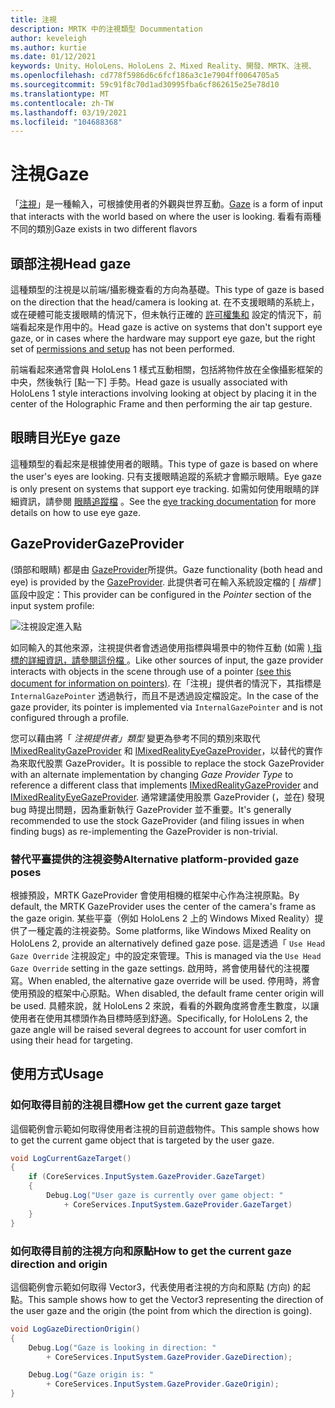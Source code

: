 ```yaml
---
title: 注視
description: MRTK 中的注視類型 Docummentation
author: keveleigh
ms.author: kurtie
ms.date: 01/12/2021
keywords: Unity、HoloLens、HoloLens 2、Mixed Reality、開發、MRTK、注視、
ms.openlocfilehash: cd778f5986d6c6fcf186a3c1e7904ff0064705a5
ms.sourcegitcommit: 59c91f8c70d1ad30995fba6cf862615e25e78d10
ms.translationtype: MT
ms.contentlocale: zh-TW
ms.lasthandoff: 03/19/2021
ms.locfileid: "104688368"
---
```

# <a name="gaze"></a><span data-ttu-id="2cb42-104">注視</span><span class="sxs-lookup"><span data-stu-id="2cb42-104">Gaze</span></span>

<span data-ttu-id="2cb42-105">「[注視](https://docs.microsoft.com/windows/mixed-reality/gaze)」是一種輸入，可根據使用者的外觀與世界互動。</span><span class="sxs-lookup"><span data-stu-id="2cb42-105">[Gaze](https://docs.microsoft.com/windows/mixed-reality/gaze) is a form of input that interacts with the world based on where the user is looking.</span></span> <span data-ttu-id="2cb42-106">看看有兩種不同的類別</span><span class="sxs-lookup"><span data-stu-id="2cb42-106">Gaze exists in two different flavors</span></span>

## <a name="head-gaze"></a><span data-ttu-id="2cb42-107">頭部注視</span><span class="sxs-lookup"><span data-stu-id="2cb42-107">Head gaze</span></span>

<span data-ttu-id="2cb42-108">這種類型的注視是以前端/攝影機查看的方向為基礎。</span><span class="sxs-lookup"><span data-stu-id="2cb42-108">This type of gaze is based on the direction that the head/camera is looking at.</span></span> <span data-ttu-id="2cb42-109">在不支援眼睛的系統上，或在硬體可能支援眼睛的情況下，但未執行正確的 [許可權集和](eye-tracking/eye-tracking-basic-setup.md#eye-tracking-requirements-checklist) 設定的情況下，前端看起來是作用中的。</span><span class="sxs-lookup"><span data-stu-id="2cb42-109">Head gaze is active on systems that don't support eye gaze, or in cases where the hardware may support eye gaze, but the right set of [permissions and setup](eye-tracking/eye-tracking-basic-setup.md#eye-tracking-requirements-checklist) has not been performed.</span></span>

<span data-ttu-id="2cb42-110">前端看起來通常會與 HoloLens 1 樣式互動相關，包括將物件放在全像攝影框架的中央，然後執行 [點一下] 手勢。</span><span class="sxs-lookup"><span data-stu-id="2cb42-110">Head gaze is usually associated with HoloLens 1 style interactions involving looking at object by placing it in the center of the Holographic Frame and then performing the air tap gesture.</span></span>

## <a name="eye-gaze"></a><span data-ttu-id="2cb42-111">眼睛目光</span><span class="sxs-lookup"><span data-stu-id="2cb42-111">Eye gaze</span></span>

<span data-ttu-id="2cb42-112">這種類型的看起來是根據使用者的眼睛。</span><span class="sxs-lookup"><span data-stu-id="2cb42-112">This type of gaze is based on where the user's eyes are looking.</span></span> <span data-ttu-id="2cb42-113">只有支援眼睛追蹤的系統才會顯示眼睛。</span><span class="sxs-lookup"><span data-stu-id="2cb42-113">Eye gaze is only present on systems that support eye tracking.</span></span> <span data-ttu-id="2cb42-114">如需如何使用眼睛的詳細資訊，請參閱 [眼睛追蹤檔](eye-tracking/eye-tracking-main.md) 。</span><span class="sxs-lookup"><span data-stu-id="2cb42-114">See the [eye tracking documentation](eye-tracking/eye-tracking-main.md) for more details on how to use eye gaze.</span></span>

## <a name="gazeprovider"></a><span data-ttu-id="2cb42-115">GazeProvider</span><span class="sxs-lookup"><span data-stu-id="2cb42-115">GazeProvider</span></span>

<span data-ttu-id="2cb42-116"> (頭部和眼睛) 都是由 [GazeProvider](xref:Microsoft.MixedReality.Toolkit.Input.GazeProvider)所提供。</span><span class="sxs-lookup"><span data-stu-id="2cb42-116">Gaze functionality (both head and eye) is provided by the [GazeProvider](xref:Microsoft.MixedReality.Toolkit.Input.GazeProvider).</span></span> <span data-ttu-id="2cb42-117">此提供者可在輸入系統設定檔的 [ *指標* ] 區段中設定：</span><span class="sxs-lookup"><span data-stu-id="2cb42-117">This provider can be configured in the *Pointer* section of the input system profile:</span></span>

![注視設定進入點](../images/input/GazeConfigurationEntrypoint.png)

<span data-ttu-id="2cb42-119">如同輸入的其他來源，注視提供者會透過使用指標與場景中的物件互動 (如需 [) 指標的詳細資訊，請參閱這份檔 ](../../architecture/controllers-pointers-and-focus.md)。</span><span class="sxs-lookup"><span data-stu-id="2cb42-119">Like other sources of input, the gaze provider interacts with objects in the scene through use of a pointer [(see this document for information on pointers)](../../architecture/controllers-pointers-and-focus.md).</span></span>
<span data-ttu-id="2cb42-120">在「注視」提供者的情況下，其指標是 `InternalGazePointer` 透過執行，而且不是透過設定檔設定。</span><span class="sxs-lookup"><span data-stu-id="2cb42-120">In the case of the gaze provider, its pointer is implemented via `InternalGazePointer` and is not configured through a profile.</span></span>

<span data-ttu-id="2cb42-121">您可以藉由將「 *注視提供者」類型* 變更為參考不同的類別來取代 [IMixedRealityGazeProvider](xref:Microsoft.MixedReality.Toolkit.Input.IMixedRealityGazeProvider) 和 [IMixedRealityEyeGazeProvider](xref:Microsoft.MixedReality.Toolkit.Input.IMixedRealityEyeGazeProvider)，以替代的實作為來取代股票 GazeProvider。</span><span class="sxs-lookup"><span data-stu-id="2cb42-121">It is possible to replace the stock GazeProvider with an alternate implementation by changing *Gaze Provider Type* to reference a different class that implements [IMixedRealityGazeProvider](xref:Microsoft.MixedReality.Toolkit.Input.IMixedRealityGazeProvider) and [IMixedRealityEyeGazeProvider](xref:Microsoft.MixedReality.Toolkit.Input.IMixedRealityEyeGazeProvider).</span></span>
<span data-ttu-id="2cb42-122">通常建議使用股票 GazeProvider (，並在) 發現 bug 時提出問題，因為重新執行 GazeProvider 並不重要。</span><span class="sxs-lookup"><span data-stu-id="2cb42-122">It's generally recommended to use the stock GazeProvider (and filing issues in when finding bugs) as re-implementing the GazeProvider is non-trivial.</span></span>

### <a name="alternative-platform-provided-gaze-poses"></a><span data-ttu-id="2cb42-123">替代平臺提供的注視姿勢</span><span class="sxs-lookup"><span data-stu-id="2cb42-123">Alternative platform-provided gaze poses</span></span>

<span data-ttu-id="2cb42-124">根據預設，MRTK GazeProvider 會使用相機的框架中心作為注視原點。</span><span class="sxs-lookup"><span data-stu-id="2cb42-124">By default, the MRTK GazeProvider uses the center of the camera's frame as the gaze origin.</span></span> <span data-ttu-id="2cb42-125">某些平臺（例如 HoloLens 2 上的 Windows Mixed Reality）提供了一種定義的注視姿勢。</span><span class="sxs-lookup"><span data-stu-id="2cb42-125">Some platforms, like Windows Mixed Reality on HoloLens 2, provide an alternatively defined gaze pose.</span></span> <span data-ttu-id="2cb42-126">這是透過「 `Use Head Gaze Override` 注視設定」中的設定來管理。</span><span class="sxs-lookup"><span data-stu-id="2cb42-126">This is managed via the `Use Head Gaze Override` setting in the gaze settings.</span></span> <span data-ttu-id="2cb42-127">啟用時，將會使用替代的注視覆寫。</span><span class="sxs-lookup"><span data-stu-id="2cb42-127">When enabled, the alternative gaze override will be used.</span></span> <span data-ttu-id="2cb42-128">停用時，將會使用預設的框架中心原點。</span><span class="sxs-lookup"><span data-stu-id="2cb42-128">When disabled, the default frame center origin will be used.</span></span> <span data-ttu-id="2cb42-129">具體來說，就 HoloLens 2 來說，看看的外觀角度將會產生數度，以讓使用者在使用其標頭作為目標時感到舒適。</span><span class="sxs-lookup"><span data-stu-id="2cb42-129">Specifically, for HoloLens 2, the gaze angle will be raised several degrees to account for user comfort in using their head for targeting.</span></span>

## <a name="usage"></a><span data-ttu-id="2cb42-130">使用方式</span><span class="sxs-lookup"><span data-stu-id="2cb42-130">Usage</span></span>

### <a name="how-get-the-current-gaze-target"></a><span data-ttu-id="2cb42-131">如何取得目前的注視目標</span><span class="sxs-lookup"><span data-stu-id="2cb42-131">How get the current gaze target</span></span>

<span data-ttu-id="2cb42-132">這個範例會示範如何取得使用者注視的目前遊戲物件。</span><span class="sxs-lookup"><span data-stu-id="2cb42-132">This sample shows how to get the current game object that is targeted by the user gaze.</span></span>

```c#
void LogCurrentGazeTarget()
{
    if (CoreServices.InputSystem.GazeProvider.GazeTarget)
    {
        Debug.Log("User gaze is currently over game object: "
            + CoreServices.InputSystem.GazeProvider.GazeTarget)
    }
}
```

### <a name="how-to-get-the-current-gaze-direction-and-origin"></a><span data-ttu-id="2cb42-133">如何取得目前的注視方向和原點</span><span class="sxs-lookup"><span data-stu-id="2cb42-133">How to get the current gaze direction and origin</span></span>

<span data-ttu-id="2cb42-134">這個範例會示範如何取得 Vector3，代表使用者注視的方向和原點 (方向) 的起點。</span><span class="sxs-lookup"><span data-stu-id="2cb42-134">This sample shows how to get the Vector3 representing the direction of the user gaze and the origin (the point from which the direction is going).</span></span>

```c#
void LogGazeDirectionOrigin()
{
    Debug.Log("Gaze is looking in direction: "
        + CoreServices.InputSystem.GazeProvider.GazeDirection);

    Debug.Log("Gaze origin is: "
        + CoreServices.InputSystem.GazeProvider.GazeOrigin);
}
```
